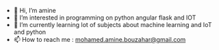 - 👋 Hi, I’m amine
- 👀 I’m interested in programming on python angular flask and IOT
- 🌱 I’m currently learning lot of subjects about machine learning and IoT and python
- 📫 How to reach me : mohamed.amine.bouzahar@gmail.com
<!---
aminekun90/aminekun90 is a ✨ special ✨ repository because its `README.md` (this file) appears on your GitHub profile.
You can click the Preview link to take a look at your changes.
--->
